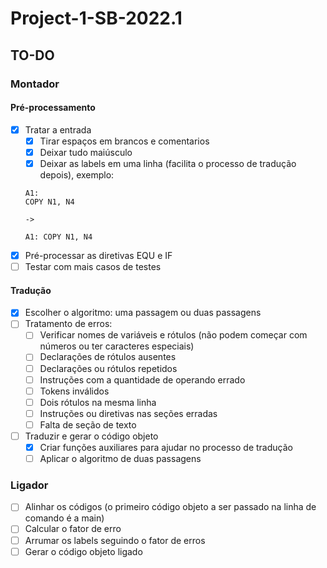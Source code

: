 # Project-1-SB-2022.1

## TO-DO
### Montador
#### Pré-processamento
- [x] Tratar a entrada
  - [x] Tirar espaços em brancos e comentarios
  - [x] Deixar tudo maiúsculo 
  - [x] Deixar as labels em uma linha (facilita o processo de tradução depois), exemplo:
  ```
  A1:
  COPY N1, N4

  ->

  A1: COPY N1, N4
  ```
- [x] Pré-processar as diretivas EQU e IF
- [ ] Testar com mais casos de testes
#### Tradução 
- [x] Escolher o algoritmo: uma passagem ou duas passagens
- [ ] Tratamento de erros:
  - [ ] Verificar nomes de variáveis e rótulos (não podem começar com números ou ter caracteres especiais)
  - [ ] Declarações de rótulos ausentes
  - [ ] Declarações ou rótulos repetidos
  - [ ] Instruções com a quantidade de operando errado
  - [ ] Tokens inválidos
  - [ ] Dois rótulos na mesma linha
  - [ ] Instruções ou diretivas nas seções erradas
  - [ ] Falta de seção de texto
- [ ] Traduzir e gerar o código objeto
  - [x] Criar funções auxiliares para ajudar no processo de tradução
  - [ ] Aplicar o algoritmo de duas passagens
### Ligador

- [ ] Alinhar os códigos (o primeiro código objeto a ser passado na linha de comando é a main)
- [ ] Calcular o fator de erro 
- [ ] Arrumar os labels seguindo o fator de erros
- [ ] Gerar o código objeto ligado
